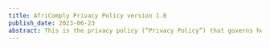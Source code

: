 ```yaml
---
title: AfriComply Privacy Policy version 1.0
publish_date: 2023-06-23
abstract: This is the privacy policy (“Privacy Policy”) that governs how we, Cyera Ltd. (“Cyera”, “we”, “our” or “us”), use Personal Information (defined below) that we collect, receive and store about individuals including in connection with the use of the website https://www.cyera.io (“Website”) and during our ordinary course of business. 
---
```

